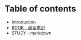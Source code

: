 # Table of contents

* [Introduction](README.md)
* [BOOK - 阅读笔记](reandme.md)
* [STUDY - markdown](markdown.md)
